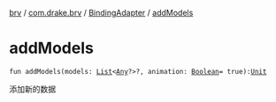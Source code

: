 [brv](../../index.md) / [com.drake.brv](../index.md) / [BindingAdapter](index.md) / [addModels](./add-models.md)

# addModels

`fun addModels(models: `[`List`](https://kotlinlang.org/api/latest/jvm/stdlib/kotlin.collections/-list/index.html)`<`[`Any`](https://kotlinlang.org/api/latest/jvm/stdlib/kotlin/-any/index.html)`?>?, animation: `[`Boolean`](https://kotlinlang.org/api/latest/jvm/stdlib/kotlin/-boolean/index.html)` = true): `[`Unit`](https://kotlinlang.org/api/latest/jvm/stdlib/kotlin/-unit/index.html)

添加新的数据

